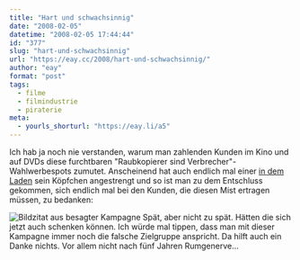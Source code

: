 ```yaml
---
title: "Hart und schwachsinnig"
date: "2008-02-05"
datetime: "2008-02-05 17:44:44"
id: "377"
slug: "hart-und-schwachsinnig"
url: "https://eay.cc/2008/hart-und-schwachsinnig/"
author: "eay"
format: "post"
tags:
  - filme
  - filmindustrie
  - piraterie
meta:
  - yourls_shorturl: "https://eay.li/a5"
---
```


Ich hab ja noch nie verstanden, warum man zahlenden Kunden im Kino und auf DVDs diese furchtbaren "Raubkopierer sind Verbrecher"-Wahlwerbespots zumutet. Anscheinend hat auch endlich mal einer [in dem Laden](http://anonym.to/?http://www.hartabergerecht.de/) sein Köpfchen angestrengt und so ist man zu dem Entschluss gekommen, sich endlich mal bei den Kunden, die diesen Mist ertragen müssen, zu bedanken:

![](/uploads/2008/dankeoriginal.jpg "Bildzitat aus besagter Kampagne") Spät, aber nicht zu spät. Hätten die sich jetzt auch schenken können. Ich würde mal tippen, dass man mit dieser Kampagne immer noch die falsche Zielgruppe anspricht. Da hilft auch ein Danke nichts. Vor allem nicht nach fünf Jahren Rumgenerve...
